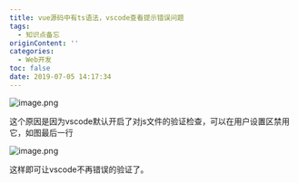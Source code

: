 ```yaml
---
title: vue源码中有ts语法，vscode查看提示错误问题
tags:
  - 知识点备忘
originContent: ''
categories:
  - Web开发
toc: false
date: 2019-07-05 14:17:34
---
```


![image.png](http://blogimage.houjiyi.com/FgAljCtSYWGdSzOMaARnwcGI80gg)

这个原因是因为vscode默认开启了对js文件的验证检查，可以在用户设置区禁用它，如图最后一行

![image.png](http://blogimage.houjiyi.com/FvlhISS_7KW8RUIaNJ2zNXY1B0ir)

这样即可让vscode不再错误的验证了。
